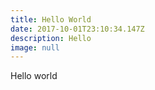 ```yaml
---
title: Hello World
date: 2017-10-01T23:10:34.147Z
description: Hello
image: null
---
```

Hello world

